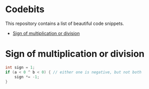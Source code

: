 # Codebits

This repository contains a list of beautiful code snippets.

- [Sign of multiplication or division](#sign-of-multiplication-or-division)

# Sign of multiplication or division

```cpp
int sign = 1;
if (a < 0 ^ b < 0) { // either one is negative, but not both
    sign *= -1;
}
```



